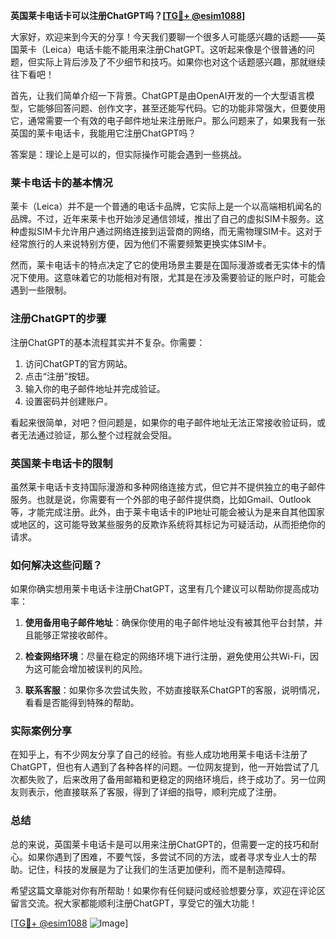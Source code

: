 **英国莱卡电话卡可以注册ChatGPT吗？[[TG💪+ @esim1088](https://t.me/s/esim1088)]**

大家好，欢迎来到今天的分享！今天我们要聊一个很多人可能感兴趣的话题——英国莱卡（Leica）电话卡能不能用来注册ChatGPT。这听起来像是个很普通的问题，但实际上背后涉及了不少细节和技巧。如果你也对这个话题感兴趣，那就继续往下看吧！

首先，让我们简单介绍一下背景。ChatGPT是由OpenAI开发的一个大型语言模型，它能够回答问题、创作文字，甚至还能写代码。它的功能非常强大，但要使用它，通常需要一个有效的电子邮件地址来注册账户。那么问题来了，如果我有一张英国的莱卡电话卡，我能用它注册ChatGPT吗？

答案是：理论上是可以的，但实际操作可能会遇到一些挑战。

### 莱卡电话卡的基本情况

莱卡（Leica）并不是一个普通的电话卡品牌，它实际上是一个以高端相机闻名的品牌。不过，近年来莱卡也开始涉足通信领域，推出了自己的虚拟SIM卡服务。这种虚拟SIM卡允许用户通过网络连接到运营商的网络，而无需物理SIM卡。这对于经常旅行的人来说特别方便，因为他们不需要频繁更换实体SIM卡。

然而，莱卡电话卡的特点决定了它的使用场景主要是在国际漫游或者无实体卡的情况下使用。这意味着它的功能相对有限，尤其是在涉及需要验证的账户时，可能会遇到一些限制。

### 注册ChatGPT的步骤

注册ChatGPT的基本流程其实并不复杂。你需要：

1. 访问ChatGPT的官方网站。
2. 点击“注册”按钮。
3. 输入你的电子邮件地址并完成验证。
4. 设置密码并创建账户。

看起来很简单，对吧？但问题是，如果你的电子邮件地址无法正常接收验证码，或者无法通过验证，那么整个过程就会受阻。

### 英国莱卡电话卡的限制

虽然莱卡电话卡支持国际漫游和多种网络连接方式，但它并不提供独立的电子邮件服务。也就是说，你需要有一个外部的电子邮件提供商，比如Gmail、Outlook等，才能完成注册。此外，由于莱卡电话卡的IP地址可能会被认为是来自其他国家或地区的，这可能导致某些服务的反欺诈系统将其标记为可疑活动，从而拒绝你的请求。

### 如何解决这些问题？

如果你确实想用莱卡电话卡注册ChatGPT，这里有几个建议可以帮助你提高成功率：

1. **使用备用电子邮件地址**：确保你使用的电子邮件地址没有被其他平台封禁，并且能够正常接收邮件。
   
2. **检查网络环境**：尽量在稳定的网络环境下进行注册，避免使用公共Wi-Fi，因为这可能会增加被误判的风险。

3. **联系客服**：如果你多次尝试失败，不妨直接联系ChatGPT的客服，说明情况，看看是否能得到特殊的帮助。

### 实际案例分享

在知乎上，有不少网友分享了自己的经验。有些人成功地用莱卡电话卡注册了ChatGPT，但也有人遇到了各种各样的问题。一位网友提到，他一开始尝试了几次都失败了，后来改用了备用邮箱和更稳定的网络环境后，终于成功了。另一位网友则表示，他直接联系了客服，得到了详细的指导，顺利完成了注册。

### 总结

总的来说，英国莱卡电话卡是可以用来注册ChatGPT的，但需要一定的技巧和耐心。如果你遇到了困难，不要气馁，多尝试不同的方法，或者寻求专业人士的帮助。记住，科技的发展是为了让我们的生活更加便利，而不是制造障碍。

希望这篇文章能对你有所帮助！如果你有任何疑问或经验想要分享，欢迎在评论区留言交流。祝大家都能顺利注册ChatGPT，享受它的强大功能！

[[TG💪+ @esim1088](https://t.me/s/esim1088) ![Image](https://i.postimg.cc/4NQfJmqS/Snipaste-2025-05-13-00-14-12.png)]